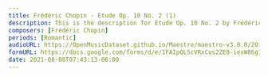 ```yaml
---
title: Frédéric Chopin - Etude Op. 10 No. 2 (1)
description: This is the description for Etude Op. 10 No. 2 by Frédéric Chopin
composers: [Frédéric Chopin]
periods: [Romantic]
audioURL: https://OpenMusicDataset.github.io/Maestro/maestro-v3.0.0/2015/MIDI-Unprocessed_R1_D2-13-20_mid--AUDIO-from_mp3_15_R1_2015_wav--2.midi
formURL: https://docs.google.com/forms/d/e/1FAIpQLScVRxCus2ZE8-iexW86g1hmda2-s4QnyMKbF_8_PiBREms1VA/viewform
date: 2021-08-08T07:43:13-06:00
---
```

